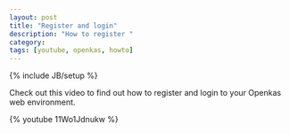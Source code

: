 ```yaml
---
layout: post
title: "Register and login"
description: "How to register "
category: 
tags: [youtube, openkas, howto]
---
```

{% include JB/setup %}

Check out this video to find out how to register and login to your Openkas web environment.

{% youtube 11Wo1Jdnukw %}

